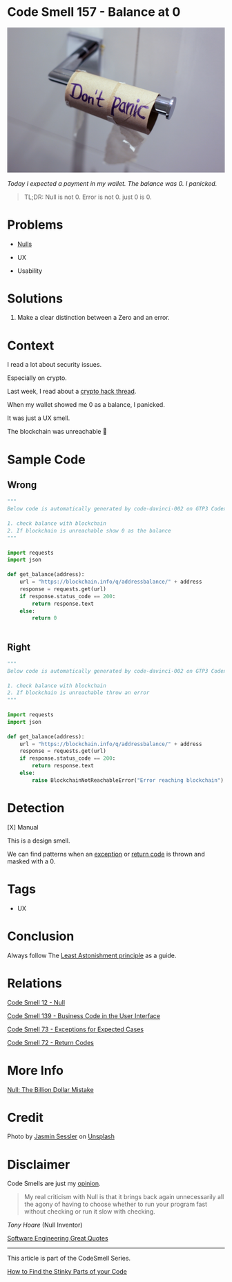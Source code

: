 # Code Smell 157 - Balance at 0

![Code Smell 157 - Balance at 0](Code%20Smell%20157%20-%20Balance%20at%200.jpg)

*Today I expected a payment in my wallet. The balance was 0. I panicked.*

> TL;DR: Null is not 0. Error is not 0. just 0 is 0.

# Problems

- [Nulls](https://github.com/mcsee/Software-Design-Articles/tree/main/Articles/Theory/Null%20-%20The%20Billion%20Dollar%20Mistake/readme.md)

- UX

- Usability

# Solutions

1. Make a clear distinction between a Zero and an error.

# Context

I read a lot about security issues. 

Especially on crypto.

Last week, I read about a [crypto hack thread](https://twitter.com/stephenlacy/status/1554697083331891201).

When my wallet showed me 0 as a balance, I panicked.

It was just a UX smell.

The blockchain was unreachable 💩

# Sample Code

## Wrong

[Gist Url]: # (https://gist.github.com/mcsee/4b6caebfa8707878eba0416c260fd180)
```python
"""
Below code is automatically generated by code-davinci-002 on GTP3 Codex

1. check balance with blockchain
2. If blockchain is unreachable show 0 as the balance
"""

import requests
import json

def get_balance(address):
    url = "https://blockchain.info/q/addressbalance/" + address
    response = requests.get(url)
    if response.status_code == 200:
        return response.text
    else:
        return 0      
      


```

## Right

[Gist Url]: # (https://gist.github.com/mcsee/f59614042404c4d55eac82d3f6f9c8a0)
```python
"""
Below code is automatically generated by code-davinci-002 on GTP3 Codex

1. check balance with blockchain
2. If blockchain is unreachable throw an error
"""

import requests
import json

def get_balance(address):
    url = "https://blockchain.info/q/addressbalance/" + address
    response = requests.get(url)
    if response.status_code == 200:
        return response.text
    else:
        raise BlockchainNotReachableError("Error reaching blockchain")
```

# Detection

[X] Manual

This is a design smell. 

We can find patterns when an [exception](https://github.com/mcsee/Software-Design-Articles/tree/main/Articles/Code%20Smells/Code%20Smell%2073%20-%20Exceptions%20for%20Expected%20Cases/readme.md) or [return code](https://github.com/mcsee/Software-Design-Articles/tree/main/Articles/Code%20Smells/Code%20Smell%2072%20-%20Return%20Codes/readme.md) is thrown and masked with a 0.

# Tags

- UX

# Conclusion

Always follow The [Least Astonishment principle](https://en.wikipedia.org/wiki/Principle_of_least_astonishment) as a guide.

# Relations

[Code Smell 12 - Null](https://github.com/mcsee/Software-Design-Articles/tree/main/Articles/Code%20Smells/Code%20Smell%2012%20-%20Null/readme.md)

[Code Smell 139 - Business Code in the User Interface](https://github.com/mcsee/Software-Design-Articles/tree/main/Articles/Code%20Smells/Code%20Smell%20139%20-%20Business%20Code%20in%20the%20User%20Interface/readme.md)

[Code Smell 73 - Exceptions for Expected Cases](https://github.com/mcsee/Software-Design-Articles/tree/main/Articles/Code%20Smells/Code%20Smell%2073%20-%20Exceptions%20for%20Expected%20Cases/readme.md)

[Code Smell 72 - Return Codes](https://github.com/mcsee/Software-Design-Articles/tree/main/Articles/Code%20Smells/Code%20Smell%2072%20-%20Return%20Codes/readme.md)

# More Info

[Null: The Billion Dollar Mistake](https://github.com/mcsee/Software-Design-Articles/tree/main/Articles/Theory/Null%20-%20The%20Billion%20Dollar%20Mistake/readme.md)

# Credit

Photo by [Jasmin Sessler](https://unsplash.com/@jasmin_sessler) on [Unsplash](https://unsplash.com/s/photos/panic)  

# Disclaimer

Code Smells are just my [opinion](https://github.com/mcsee/Software-Design-Articles/tree/main/Articles/Blogging/I%20Wrote%20More%20than%2090%20Articles%20on%202021%20Here%20is%20What%20I%20Learned/readme.md).

> My real criticism with Null is that it brings back again unnecessarily all the agony of having to choose whether to run your program fast without checking or run it slow with checking.

_Tony Hoare_ (Null Inventor)
 
[Software Engineering Great Quotes](https://github.com/mcsee/Software-Design-Articles/tree/main/Articles/Quotes/Software%20Engineering%20Great%20Quotes/readme.md)

* * *

This article is part of the CodeSmell Series.

[How to Find the Stinky Parts of your Code](https://github.com/mcsee/Software-Design-Articles/tree/main/Articles/Code%20Smells/How%20to%20Find%20the%20Stinky%20parts%20of%20your%20Code/readme.md)